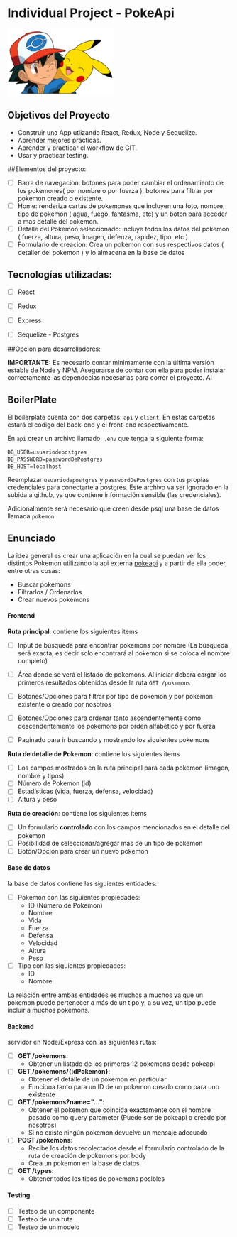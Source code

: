 

# Individual Project -  PokeApi

<p align="left">
  <img height="150" src="./pokemon.png" />
</p>

## Objetivos del Proyecto

- Construir una App utlizando React, Redux, Node y Sequelize.
- Aprender mejores prácticas.
- Aprender y practicar el workflow de GIT.
- Usar y practicar testing.


##Elementos del proyecto:


- [ ]  Barra de navegacion: botones para poder cambiar el ordenamiento de los pokemones( por nombre o por fuerza ), botones para filtrar por pokemon creado o existente.
- [ ]  Home: renderiza cartas de pokemones que incluyen una foto, nombre, tipo de pokemon ( agua, fuego, fantasma, etc) y un boton para acceder a mas detalle del pokemon.
- [ ]  Detalle del Pokemon seleccionado: incluye todos los datos del pokemon ( fuerza, altura, peso, imagen, defenza, rapidez, tipo, etc )
- [ ]  Formulario de creacion: Crea un pokemon con sus respectivos datos ( detaller del pokemon ) y lo almacena en la base de datos

## Tecnologías utilizadas:

- [ ] React 
- [ ] Redux
- [ ] Express
- [ ] Sequelize - Postgres





##Opcion para desarrolladores: 

__IMPORTANTE:__ Es necesario contar minimamente con la última versión estable de Node y NPM. Asegurarse de contar con ella para poder instalar correctamente las dependecias necesarias para correr el proyecto. Al


## BoilerPlate

El boilerplate cuenta con dos carpetas: `api` y `client`. En estas carpetas estará el código del back-end y el front-end respectivamente.

En `api` crear un archivo llamado: `.env` que tenga la siguiente forma:

```
DB_USER=usuariodepostgres
DB_PASSWORD=passwordDePostgres
DB_HOST=localhost
```

Reemplazar `usuariodepostgres` y `passwordDePostgres` con tus propias credenciales para conectarte a postgres. Este archivo va ser ignorado en la subida a github, ya que contiene información sensible (las credenciales).

Adicionalmente será necesario que creen desde psql una base de datos llamada `pokemon`



## Enunciado

La idea general es crear una aplicación en la cual se puedan ver los distintos Pokemon utilizando la api externa [pokeapi](https://pokeapi.co/) y a partir de ella poder, entre otras cosas:

  - Buscar pokemons
  - Filtrarlos / Ordenarlos
  - Crear nuevos pokemons



#### Frontend

__Ruta principal__: contiene los siguientes items
- [ ] Input de búsqueda para encontrar pokemons por nombre (La búsqueda será exacta, es decir solo encontrará al pokemon si se coloca el nombre completo)
- [ ] Área donde se verá el listado de pokemons. Al iniciar deberá cargar los primeros resultados obtenidos desde la ruta `GET /pokemons` 
- [ ] Botones/Opciones para filtrar por tipo de pokemon y por pokemon existente o creado por nosotros
- [ ] Botones/Opciones para ordenar tanto ascendentemente como descendentemente los pokemons por orden alfabético y por fuerza
- [ ] Paginado para ir buscando y mostrando los siguientes pokemons


__Ruta de detalle de Pokemon__: contiene los siguientes items
- [ ] Los campos mostrados en la ruta principal para cada pokemon (imagen, nombre y tipos)
- [ ] Número de Pokemon (id)
- [ ] Estadísticas (vida, fuerza, defensa, velocidad)
- [ ] Altura y peso

__Ruta de creación__: contiene los siguientes items
- [ ] Un formulario __controlado__ con los campos mencionados en el detalle del pokemon
- [ ] Posibilidad de seleccionar/agregar más de un tipo de pokemon
- [ ] Botón/Opción para crear un nuevo pokemon

#### Base de datos


la base de datos contiene las siguientes entidades:

- [ ] Pokemon con las siguientes propiedades:
  - ID (Número de Pokemon) 
  - Nombre 
  - Vida
  - Fuerza
  - Defensa
  - Velocidad
  - Altura
  - Peso
- [ ] Tipo con las siguientes propiedades:
  - ID
  - Nombre

La relación entre ambas entidades es muchos a muchos ya que un pokemon puede pertenecer a más de un tipo y, a su vez, un tipo puede incluir a muchos pokemons.

#### Backend


servidor en Node/Express con las siguientes rutas:


- [ ] __GET /pokemons__:
  - Obtener un listado de los primeros 12 pokemons desde pokeapi
- [ ] __GET /pokemons/{idPokemon}__:
  - Obtener el detalle de un pokemon en particular
  - Funciona tanto para un ID de un pokemon creado como para uno existente
- [ ] __GET /pokemons?name="..."__:
  - Obtener el pokemon que coincida exactamente con el nombre pasado como query parameter (Puede ser de pokeapi o creado por nosotros)
  - Si no existe ningún pokemon devuelve un mensaje adecuado
- [ ] __POST /pokemons__:
  - Recibe los datos recolectados desde el formulario controlado de la ruta de creación de pokemons por body
  - Crea un pokemon en la base de datos
- [ ] __GET /types__:
  - Obtener todos los tipos de pokemons posibles


#### Testing
- [ ] Testeo de un componente
- [ ] Testeo de una ruta 
- [ ] Testeo de un modelo
